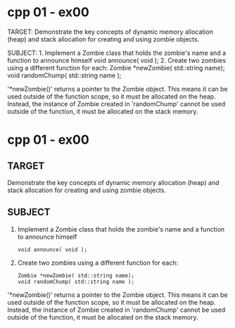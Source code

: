 # cpp 01 - ex00
TARGET: Demonstrate the key concepts of dynamic memory allocation (heap) and
stack allocation for creating and using zombie objects.

SUBJECT:
 	1. Implement a Zombie class that holds the zombie's name and a function
		to announce himself
			void announce( void ); 
	2. Create two zombies using a different function for each:
			Zombie *newZombie( std::string name);
			void randomChump( std::string name );

'*newZombie()' returns a pointer to the Zombie object. This means it can be
used outside of the function scope, so it must be allocated on the heap. 
Instead, the instance of Zombie created in 'randomChump' cannot be used 
outside of the function, it must be allocated on the stack memory.

<h1>cpp 01 - ex00</h1>

<h2>TARGET</h2>
<p>Demonstrate the key concepts of dynamic memory allocation (heap) and stack allocation for creating and using zombie objects.</p>

<h2>SUBJECT</h2>
<ol>
  <li>
    <p>Implement a Zombie class that holds the zombie's name and a function to announce himself</p>
    <pre><code>void announce( void );</code></pre>
  </li>
  <li>
    <p>Create two zombies using a different function for each:</p>
    <pre><code>Zombie *newZombie( std::string name);<br>void randomChump( std::string name );</code></pre>
  </li>
</ol>

<p>'*newZombie()' returns a pointer to the Zombie object. This means it can be used outside of the function scope, so it must be allocated on the heap. Instead, the instance of Zombie created in 'randomChump' cannot be used outside of the function, it must be allocated on the stack memory.</p>
